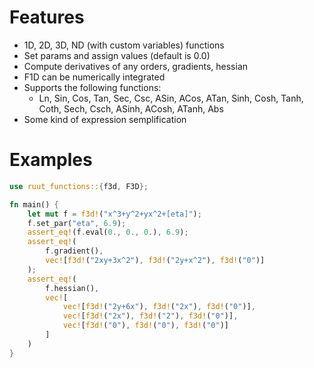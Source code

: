 # Features
- 1D, 2D, 3D, ND (with custom variables) functions
- Set params and assign values (default is 0.0) 
- Compute derivatives of any orders, gradients, hessian
- F1D can be numerically integrated
- Supports the following functions:
    - Ln, Sin, Cos, Tan, Sec, Csc, ASin, ACos, ATan, Sinh, Cosh, Tanh, Coth, Sech, Csch, ASinh, ACosh, ATanh, Abs
- Some kind of expression semplification

# Examples
```rust
use ruut_functions::{f3d, F3D};

fn main() {
    let mut f = f3d!("x^3+y^2+yx^2+[eta]");
    f.set_par("eta", 6.9);
    assert_eq!(f.eval(0., 0., 0.), 6.9);
    assert_eq!(
        f.gradient(),
        vec![f3d!("2xy+3x^2"), f3d!("2y+x^2"), f3d!("0")]
    );
    assert_eq!(
        f.hessian(),
        vec![
            vec![f3d!("2y+6x"), f3d!("2x"), f3d!("0")],
            vec![f3d!("2x"), f3d!("2"), f3d!("0")],
            vec![f3d!("0"), f3d!("0"), f3d!("0")]
        ]
    )
}
```
